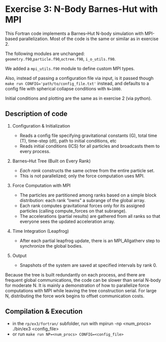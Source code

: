 # Exercise 3: N-Body Barnes-Hut with MPI


This Fortran code implements a Barnes–Hut N-body simulation with MPI-based parallelization. Most of the code is the same or similar as in exercise 2. 

The following modules are unchanged: `geometry.f90`,`particle.f90`,`octree.f90`, `i_o_utils.f90`.

We added a `mpi_utils.f90` module to define custom MPI types. 

Also, instead of passing a configuration file via input, is it passed though `make run CONFIG='path/to/config_file.txt'` instead, and defaults to a config file with spherical collapse conditions with `N=1000`.

Initial conditions and plotting are the same as in exercise 2 (via python). 

## Description of code

1. Configuration & Initialization
   - Reads a config file specifying gravitational constants (G), total time (T), time-step (dt), path to initial conditions, etc
   - Reads initial conditions (ICS) for all particles and broadcasts them to every process.

2. Barnes–Hut Tree (Built on Every Rank)
   - *Each rank* constructs the same octree from the entire particle set.
   - This is not parallelized; only the force computation uses MPI.

3. Force Computation with MPI
   - The particles are partitioned among ranks based on a simple block distribution: each rank “owns” a subrange of the global array.
   - Each rank computes gravitational forces only for its assigned particles (calling compute_forces on that subrange).
   - The accelerations (partial results) are gathered from all ranks so that everyone sees the updated acceleration array.

4. Time Integration (Leapfrog)
   - After each partial leapfrog update, there is an MPI_Allgatherv step to synchronize the global bodies.

5. Output
   - Snapshots of the system are saved at specified intervals by rank 0.

Because the tree is built redundantly on each process, and there are frequent global communications, the code can be slower than serial N-body for moderate N. It is mainly a demonstration of how to parallelize force computations with MPI while leaving the tree construction serial. For large N, distributing the force work begins to offset communication costs.

## Compilation & Execution
- in the `rp/ex3/fortran/` subfolder, run with mpirun -np <num_procs> ./bin/ex3 <config_file>
- or run `make run NP=<num_procs> CONFIG=<config_file>`

